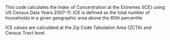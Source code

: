 This code calculates the Index of Concentration at the Extremes (ICE) using US Census Data Years 2007-11. ICE is defined as the total number of households in a given geographic area above the 80th percentile

ICE values are calculated at the Zip Code Tabulation Area (ZCTA) and Census Tract level.


